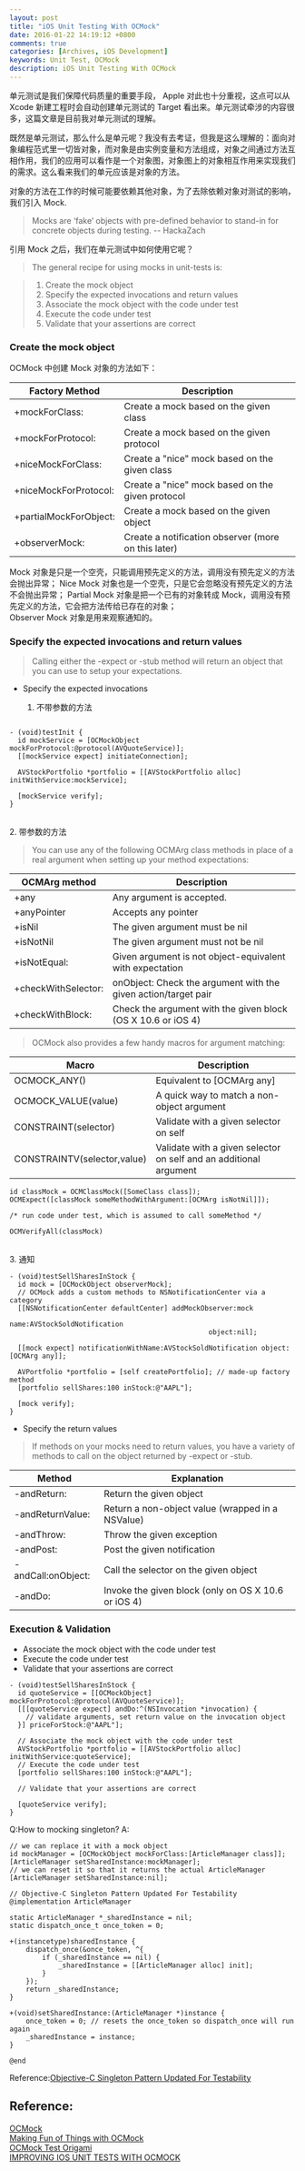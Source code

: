 ```yaml
---
layout: post
title: "iOS Unit Testing With OCMock"
date: 2016-01-22 14:19:12 +0800
comments: true
categories: [Archives, iOS Development]
keywords: Unit Test, OCMock
description: iOS Unit Testing With OCMock
---
```


单元测试是我们保障代码质量的重要手段， Apple 对此也十分重视，这点可以从 Xcode 新建工程时会自动创建单元测试的 Target 看出来。单元测试牵涉的内容很多，这篇文章是目前我对单元测试的理解。  

既然是单元测试，那么什么是单元呢？我没有去考证，但我是这么理解的：面向对象编程范式里一切皆对象，而对象是由实例变量和方法组成，对象之间通过方法互相作用，我们的应用可以看作是一个对象图，对象图上的对象相互作用来实现我们的需求。这么看来我们的单元应该是对象的方法。

对象的方法在工作的时候可能要依赖其他对象，为了去除依赖对象对测试的影响，我们引入 Mock.  

> Mocks are ‘fake’ objects with pre-defined behavior to stand-in for concrete objects during testing. -- HackaZach

引用 Mock 之后，我们在单元测试中如何使用它呢？

> The general recipe for using mocks in unit-tests is:

> 1. Create the mock object
> 2. Specify the expected invocations and return values
> 3. Associate the mock object with the code under test
> 4. Execute the code under test
> 5. Validate that your assertions are correct
<!-- more -->
### Create the mock object

OCMock 中创建 Mock 对象的方法如下：  

| Factory Method | Description |
| -------------- | ----------- |
| +mockForClass: | Create a mock based on the given class |
| +mockForProtocol: | Create a mock based on the given protocol |
| +niceMockForClass: | Create a "nice" mock based on the given class |
| +niceMockForProtocol: | Create a "nice" mock based on the given protocol |
| +partialMockForObject: | Create a mock based on the given object |
| +observerMock: | Create a notification observer (more on this later) |

Mock 对象是只是一个空壳，只能调用预先定义的方法，调用没有预先定义的方法会抛出异常；
Nice Mock 对象也是一个空壳，只是它会忽略没有预先定义的方法不会抛出异常；
Partial Mock 对象是把一个已有的对象转成 Mock，调用没有预先定义的方法，它会把方法传给已存在的对象；  
Observer Mock 对象是用来观察通知的。

### Specify the expected invocations and return values

> Calling either the -expect or -stub method will return an object that you can use to setup your expectations.

* Specify the expected invocations

	1. 不带参数的方法

```

- (void)testInit {
  id mockService = [OCMockObject mockForProtocol:@protocol(AVQuoteService)];
  [[mockService expect] initiateConnection];
  
  AVStockPortfolio *portfolio = [[AVStockPortfolio alloc] initWithService:mockService];
  
  [mockService verify];
}
```
</br>
	2. 带参数的方法

> You can use any of the following OCMArg class methods in place of a real argument when setting up your method expectations:


| OCMArg method | Description |
| ------------- | ----------- |
| +any | Any argument is accepted. |
| +anyPointer | Accepts any pointer |
| +isNil	 | The given argument must be nil |
| +isNotNil	 | The given argument must not be nil |
| +isNotEqual:	 | Given argument is not object-equivalent with expectation |
| +checkWithSelector: | onObject:	Check the argument with the given action/target pair |
| +checkWithBlock: | Check the argument with the given block (OS X 10.6 or iOS 4) |

> OCMock also provides a few handy macros for argument matching:

| Macro | Description |
| ----- | ----------- |
| OCMOCK_ANY()	 | Equivalent to [OCMArg any] |
| OCMOCK_VALUE(value) | A quick way to match a non-object argument |
| CONSTRAINT(selector) | Validate with a given selector on self |
| CONSTRAINTV(selector,value) | 	Validate with a given selector on self and an additional argument |

```
id classMock = OCMClassMock([SomeClass class]);
OCMExpect([classMock someMethodWithArgument:[OCMArg isNotNil]]);

/* run code under test, which is assumed to call someMethod */

OCMVerifyAll(classMock)
```
</br>
	3. 通知

```
- (void)testSellSharesInStock {
  id mock = [OCMockObject observerMock];
  // OCMock adds a custom methods to NSNotificationCenter via a category
  [[NSNotificationCenter defaultCenter] addMockObserver:mock
                                                   name:AVStockSoldNotification
                                                 object:nil];
                                               
  [[mock expect] notificationWithName:AVStockSoldNotification object:[OCMArg any]];

  AVPortfolio *portfolio = [self createPortfolio]; // made-up factory method
  [portfolio sellShares:100 inStock:@"AAPL"];

  [mock verify];
}
```

* Specify the return values

> If methods on your mocks need to return values, you have a variety of methods to call on the object returned by -expect or -stub. 

| Method | Explanation |
| ------ | ----------- |
| -andReturn: | Return the given object |
| -andReturnValue: | Return a non-object value (wrapped in a NSValue) |
| -andThrow: | Throw the given exception |
| -andPost: | 	Post the given notification |
| -andCall:onObject: | Call the selector on the given object |
| -andDo: | Invoke the given block (only on OS X 10.6 or iOS 4) |


### Execution & Validation

* Associate the mock object with the code under test
* Execute the code under test
* Validate that your assertions are correct

```
- (void)testSellSharesInStock {
  id quoteService = [[OCMockObject] mockForProtocol:@protocol(AVQuoteService)];
  [[[quoteService expect] andDo:^(NSInvocation *invocation) {
    // validate arguments, set return value on the invocation object
  }] priceForStock:@"AAPL"];
  
  // Associate the mock object with the code under test
  AVStockPortfolio *portfolio = [[AVStockPortfolio alloc] initWithService:quoteService];
  // Execute the code under test
  [portfolio sellShares:100 inStock:@"AAPL"];
  
  // Validate that your assertions are correct
  
  [quoteService verify];
}
```

Q:How to mocking singleton?
A:

```
// we can replace it with a mock object
id mockManager = [OCMockObject mockForClass:[ArticleManager class]];
[ArticleManager setSharedInstance:mockManager];
// we can reset it so that it returns the actual ArticleManager
[ArticleManager setSharedInstance:nil];

// Objective-C Singleton Pattern Updated For Testability
@implementation ArticleManager

static ArticleManager *_sharedInstance = nil;
static dispatch_once_t once_token = 0;

+(instancetype)sharedInstance {
    dispatch_once(&once_token, ^{
        if (_sharedInstance == nil) {
            _sharedInstance = [[ArticleManager alloc] init];
        }
    });
    return _sharedInstance;
}

+(void)setSharedInstance:(ArticleManager *)instance {
    once_token = 0; // resets the once_token so dispatch_once will run again
    _sharedInstance = instance;
}

@end
```

Reference:[Objective-C Singleton Pattern Updated For Testability](http://twobitlabs.com/2013/01/objective-c-singleton-pattern-unit-testing/)  

## Reference:
[OCMock](http://ocmock.org)  
[Making Fun of Things with OCMock](http://www.archive.alexvollmer.com/posts/2010/06/28/making-fun-of-things-with-ocmock/)  
[OCMock Test Origami](http://hackazach.net/code/2014/03/03/effective-testing-with-ocmock/)  
[IMPROVING IOS UNIT TESTS WITH OCMOCK](http://engineering.aweber.com/improving-ios-unit-tests-with-ocmock/)  

